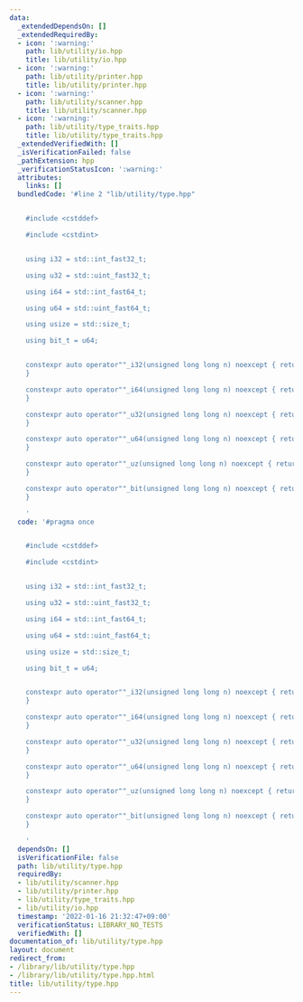 ```yaml
---
data:
  _extendedDependsOn: []
  _extendedRequiredBy:
  - icon: ':warning:'
    path: lib/utility/io.hpp
    title: lib/utility/io.hpp
  - icon: ':warning:'
    path: lib/utility/printer.hpp
    title: lib/utility/printer.hpp
  - icon: ':warning:'
    path: lib/utility/scanner.hpp
    title: lib/utility/scanner.hpp
  - icon: ':warning:'
    path: lib/utility/type_traits.hpp
    title: lib/utility/type_traits.hpp
  _extendedVerifiedWith: []
  _isVerificationFailed: false
  _pathExtension: hpp
  _verificationStatusIcon: ':warning:'
  attributes:
    links: []
  bundledCode: '#line 2 "lib/utility/type.hpp"


    #include <cstddef>

    #include <cstdint>


    using i32 = std::int_fast32_t;

    using u32 = std::uint_fast32_t;

    using i64 = std::int_fast64_t;

    using u64 = std::uint_fast64_t;

    using usize = std::size_t;

    using bit_t = u64;


    constexpr auto operator""_i32(unsigned long long n) noexcept { return static_cast<i32>(n);
    }

    constexpr auto operator""_i64(unsigned long long n) noexcept { return static_cast<i64>(n);
    }

    constexpr auto operator""_u32(unsigned long long n) noexcept { return static_cast<u32>(n);
    }

    constexpr auto operator""_u64(unsigned long long n) noexcept { return static_cast<u64>(n);
    }

    constexpr auto operator""_uz(unsigned long long n) noexcept { return static_cast<usize>(n);
    }

    constexpr auto operator""_bit(unsigned long long n) noexcept { return static_cast<bit_t>(n);
    }

    '
  code: '#pragma once


    #include <cstddef>

    #include <cstdint>


    using i32 = std::int_fast32_t;

    using u32 = std::uint_fast32_t;

    using i64 = std::int_fast64_t;

    using u64 = std::uint_fast64_t;

    using usize = std::size_t;

    using bit_t = u64;


    constexpr auto operator""_i32(unsigned long long n) noexcept { return static_cast<i32>(n);
    }

    constexpr auto operator""_i64(unsigned long long n) noexcept { return static_cast<i64>(n);
    }

    constexpr auto operator""_u32(unsigned long long n) noexcept { return static_cast<u32>(n);
    }

    constexpr auto operator""_u64(unsigned long long n) noexcept { return static_cast<u64>(n);
    }

    constexpr auto operator""_uz(unsigned long long n) noexcept { return static_cast<usize>(n);
    }

    constexpr auto operator""_bit(unsigned long long n) noexcept { return static_cast<bit_t>(n);
    }

    '
  dependsOn: []
  isVerificationFile: false
  path: lib/utility/type.hpp
  requiredBy:
  - lib/utility/scanner.hpp
  - lib/utility/printer.hpp
  - lib/utility/type_traits.hpp
  - lib/utility/io.hpp
  timestamp: '2022-01-16 21:32:47+09:00'
  verificationStatus: LIBRARY_NO_TESTS
  verifiedWith: []
documentation_of: lib/utility/type.hpp
layout: document
redirect_from:
- /library/lib/utility/type.hpp
- /library/lib/utility/type.hpp.html
title: lib/utility/type.hpp
---
```

